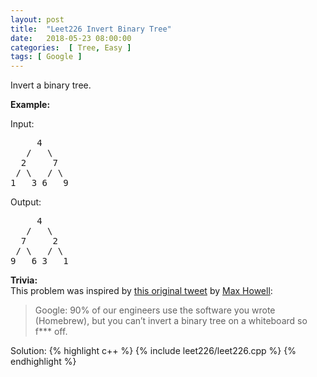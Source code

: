```yaml
---
layout: post
title:  "Leet226 Invert Binary Tree"
date:   2018-05-23 08:00:00
categories:  [ Tree, Easy ]
tags: [ Google ]
---
```


<div class="question-description__2cX5"><div><p>Invert a binary tree.</p>

<p><strong>Example:</strong></p>

<p>Input:</p>

<pre>     4
   /   \
  2     7
 / \   / \
1   3 6   9</pre>

<p>Output:</p>

<pre>     4
   /   \
  7     2
 / \   / \
9   6 3   1</pre>

<p><strong>Trivia:</strong><br>
This problem was inspired by <a href="https://twitter.com/mxcl/status/608682016205344768" target="_blank">this original tweet</a> by <a href="https://twitter.com/mxcl" target="_blank">Max Howell</a>:</p>

<blockquote>Google: 90% of our engineers use the software you wrote (Homebrew), but you can’t invert a binary tree on a whiteboard so f*** off.</blockquote>
</div></div>

Solution:
{% highlight c++ %}
{% include leet226/leet226.cpp %}
{% endhighlight %}
